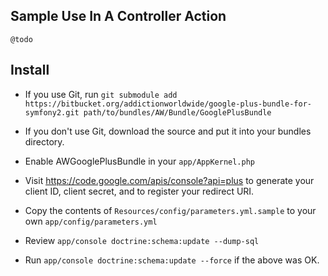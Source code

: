 ## Sample Use In A Controller Action ##

    @todo

## Install ##

* If you use Git, run `git submodule add https://bitbucket.org/addictionworldwide/google-plus-bundle-for-symfony2.git path/to/bundles/AW/Bundle/GooglePlusBundle`

* If you don't use Git, download the source and put it into your bundles
  directory.

* Enable AWGooglePlusBundle in your `app/AppKernel.php`

* Visit https://code.google.com/apis/console?api=plus to generate your
  client ID, client secret, and to register your redirect URI.

* Copy the contents of `Resources/config/parameters.yml.sample` to your own `app/config/parameters.yml`

* Review `app/console doctrine:schema:update --dump-sql`

* Run `app/console doctrine:schema:update --force` if the above was OK.
